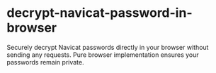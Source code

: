 # decrypt-navicat-password-in-browser
Securely decrypt Navicat passwords directly in your browser without sending any requests. Pure browser implementation ensures your passwords remain private.
